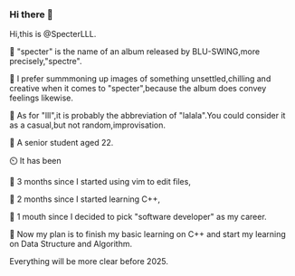 ### Hi there 👋

Hi,this is @SpecterLLL.

👻 "specter" is the name of an album released by BLU-SWING,more precisely,"spectre".

🎨 I prefer summmoning up images of something unsettled,chilling and creative when it comes to "specter",because the album does convey feelings likewise.

🤸 As for "lll",it is probably the abbreviation of "lalala".You could consider it as a casual,but not random,improvisation.

🎸 A senior student aged 22.

⏲️ It has been 

🌭 3 months since I started using vim to edit files,

🍓 2 months since I started learning C++,

🔪 1 mouth since I decided to pick "software developer" as my career. 

👻 Now my plan is to finish my basic learning on C++ and start my learning on Data Structure and Algorithm.

Everything will be more clear before 2025.

<!--
**SpecterLLL/SpecterLLL** is a ✨ _special_ ✨ repository because its `README.md` (this file) appears on your GitHub profile.

Here are some ideas to get you started:

-->
